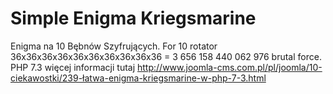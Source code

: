 # Simple Enigma Kriegsmarine
Enigma na 10  Bębnów Szyfrujących.
For 10 rotator 36x36x36x36x36x36x36x36x36x36 = 3 656 158 440 062 976 brutal force.
PHP 7.3
więcej informacji tutaj
http://www.joomla-cms.com.pl/pl/joomla/10-ciekawostki/239-łatwa-enigma-kriegsmarine-w-php-7-3.html

